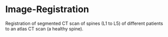 # Image-Registration
Registration of segmented CT scan of spines (L1 to L5) of different patients to an atlas CT scan (a healthy spine).
